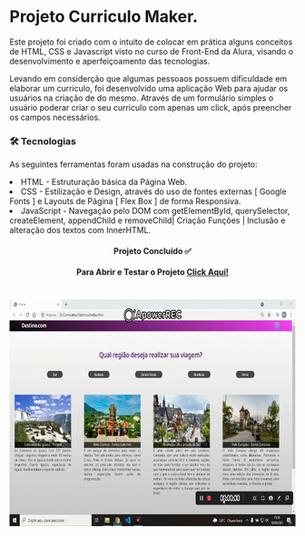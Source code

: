# Projeto Curriculo Maker.

<p> Este projeto foi criado com o intuito de colocar em prática alguns conceitos de HTML, CSS e Javascript visto no curso de Front-End da Alura, visando o desenvolvimento e aperfeiçoamento das tecnologias.</p>
<p> Levando em considerção que algumas pessoaos possuem dificuldade em elaborar um curriculo, foi desenvolvido uma aplicação Web para ajudar os usuários na criação de do mesmo. Através de um formulário simples o usuário poderar criar o seu curriculo com apenas um click, após preencher os campos necessários.</p>

### 🛠 Tecnologias
As seguintes ferramentas foram usadas na construção do projeto:

  <li> HTML - Estruturação básica da Página Web.
  <li> CSS - Estilização e Design, através do uso de fontes externas [ Google Fonts ] e Layouts de Página [ Flex Box ] de forma Responsiva.
  <li> JavaScript - Navegação pelo DOM com getElementById, querySelector, createElement, appendChild e removeChild| Criação Funções | Inclusão e alteração dos textos com InnerHTML.


<h4 align="center"> 
   Projeto Concluído  ✅
</h4>
    <h4 align="center"> Para Abrir e Testar o Projeto <a href="https://mvmartin.github.io/destinos-Viagens/">  Click Aqui!</a>  </h4> 
    
    
<h1 align="center">
   <img src=https://github.com/mvmartin/destinos-Viagens/blob/main/assets/projetoFinalizadoGif.gif height="400px" /> 
  </h1>

 
